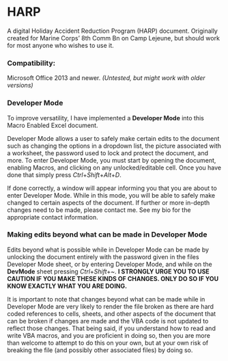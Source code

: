 # HARP
 A digital Holiday Accident Reduction Program (HARP) document. Originally created for Marine Corps’ 8th Comm Bn on Camp Lejeune, but should work for most anyone who wishes to use it.


### Compatibility:
Microsoft Office 2013 and newer. *(Untested, but might work with older versions)*


### Developer Mode
To improve versatility, I have implemented a **Developer Mode** into this Macro Enabled Excel document.

Developer Mode allows a user to safely make certain edits to the document such as changing the options in a dropdown list, the picture associated with a worksheet, the password used to lock and protect the document, and more. To enter Developer Mode, you must start by opening the document, enabling Macros, and clicking on any unlocked/editable cell. Once you have done that simply press *Ctrl*+*Shift*+*Alt*+*D*.

If done correctly, a window will appear informing you that you are about to enter Developer Mode. While in this mode, you will be able to safely make changed to certain aspects of the document. If further or more in-depth changes need to be made, please contact me. See my bio for the appropriate contact information.



### Making edits beyond what can be made in Developer Mode

Edits beyond what is possible while in Developer Mode can be made by unlocking the document entirely with the password given in the files Developer Mode sheet, or by entering Developer Mode, and while on the **DevMode** sheet pressing *Ctrl*+*Shift*+*~*.
**I STRONGLY URGE YOU TO USE CAUTION IF YOU MAKE THESE KINDS OF CHANGES. ONLY DO SO IF YOU KNOW EXACTLY WHAT YOU ARE DOING.**

It is important to note that changes beyond what can be made while in Developer Mode are very likely to render the file broken as there are hard coded references to cells, sheets, and other aspects of the document that can be broken if changes are made and the VBA code is not updated to reflect those changes. That being said, if you understand how to read and write VBA macros, and you are proficient in doing so, then you are more than welcome to attempt to do this on your own, but at your own risk of breaking the file (and possibly other associated files) by doing so.
